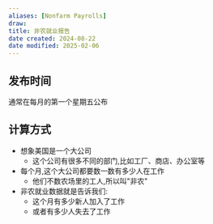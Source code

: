 ```yaml
---
aliases: [Nonfarm Payrolls]
draw: 
title: 非农就业报告
date created: 2024-08-22
date modified: 2025-02-06
---
```


## 发布时间

通常在每月的第一个星期五公布

## 计算方式

- 想象美国是一个大公司
    - 这个公司有很多不同的部门,比如工厂、商店、办公室等
- 每个月,这个大公司都要数一数有多少人在工作
    - 他们不数农场里的工人,所以叫"非农"
- 非农就业数据就是告诉我们:
    - 这个月有多少新人加入了工作
    - 或者有多少人失去了工作

